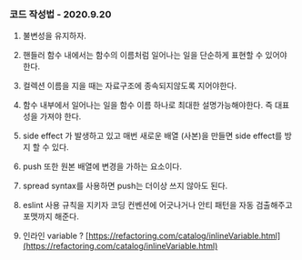 
### 코드 작성법 - 2020.9.20

1. 불변성을 유지하자.

2. 핸들러 함수 내에서는 함수의 이름처럼 일어나는 일을 단순하게 표현할 수 있어야 한다.

3. 컬렉션 이름을 지을 때는 자료구조에 종속되지않도록 지어야한다.

4. 함수 내부에서 일어나는 일을 함수 이름 하나로 최대한 설명가능해야한다. 즉 대표성을 가져야 한다.

5. side effect 가 발생하고 있고 매번 새로운 배열 (사본)을 만들면 side effect를 방지 할 수 있다.

6. push 또한 원본 배열에 변경을 가하는 요소이다.

7. spread syntax를 사용하면 push는 더이상 쓰지 않아도 된다.

8. eslint 사용 규칙을 지키자 코딩 컨벤션에 어긋나거나 안티 패턴을 자동 검출해주고 포맷까지 해준다.
9. 인라인 variable ? [https://refactoring.com/catalog/inlineVariable.html](https://refactoring.com/catalog/inlineVariable.html)